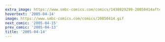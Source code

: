 ```yaml
---
extra_image: https://www.smbc-comics.com/comics/1438029299-20050414after.png
hovertext: '2005-04-14'
image: https://www.smbc-comics.com/comics/20050414.gif
next_comic: '2005-04-15'
prev_comic: '2005-04-13'
title: '2005-04-14'
---
```


